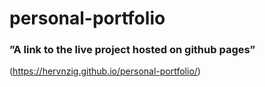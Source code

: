 # personal-portfolio

### ”A link to the live project hosted on github pages”
(https://hervnzig.github.io/personal-portfolio/)
